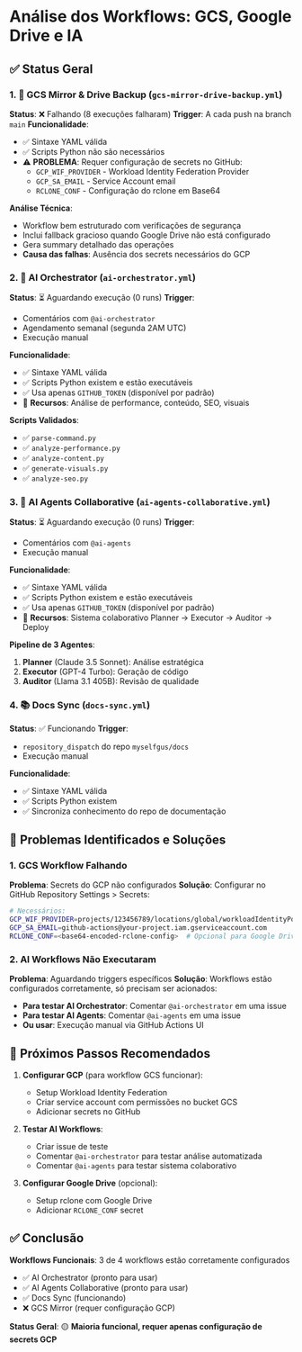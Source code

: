 # Análise dos Workflows: GCS, Google Drive e IA

## ✅ Status Geral

### 1. 🔄 **GCS Mirror & Drive Backup** (`gcs-mirror-drive-backup.yml`)

**Status**: ❌ Falhando (8 execuções falharam)
**Trigger**: A cada push na branch `main`
**Funcionalidade**:
- ✅ Sintaxe YAML válida
- ✅ Scripts Python não são necessários
- ⚠️ **PROBLEMA**: Requer configuração de secrets no GitHub:
  - `GCP_WIF_PROVIDER` - Workload Identity Federation Provider
  - `GCP_SA_EMAIL` - Service Account email
  - `RCLONE_CONF` - Configuração do rclone em Base64

**Análise Técnica**:
- Workflow bem estruturado com verificações de segurança
- Inclui fallback gracioso quando Google Drive não está configurado
- Gera summary detalhado das operações
- **Causa das falhas**: Ausência dos secrets necessários do GCP

### 2. 🤖 **AI Orchestrator** (`ai-orchestrator.yml`)

**Status**: ⏳ Aguardando execução (0 runs)
**Trigger**: 
- Comentários com `@ai-orchestrator`
- Agendamento semanal (segunda 2AM UTC)
- Execução manual

**Funcionalidade**:
- ✅ Sintaxe YAML válida  
- ✅ Scripts Python existem e estão executáveis
- ✅ Usa apenas `GITHUB_TOKEN` (disponível por padrão)
- 🎯 **Recursos**: Análise de performance, conteúdo, SEO, visuais

**Scripts Validados**:
- ✅ `parse-command.py`
- ✅ `analyze-performance.py`
- ✅ `analyze-content.py`
- ✅ `generate-visuals.py`
- ✅ `analyze-seo.py`

### 3. 👥 **AI Agents Collaborative** (`ai-agents-collaborative.yml`)

**Status**: ⏳ Aguardando execução (0 runs)
**Trigger**:
- Comentários com `@ai-agents`
- Execução manual

**Funcionalidade**:
- ✅ Sintaxe YAML válida
- ✅ Scripts Python existem e estão executáveis
- ✅ Usa apenas `GITHUB_TOKEN` (disponível por padrão)
- 🎯 **Recursos**: Sistema colaborativo Planner → Executor → Auditor → Deploy

**Pipeline de 3 Agentes**:
1. **Planner** (Claude 3.5 Sonnet): Análise estratégica
2. **Executor** (GPT-4 Turbo): Geração de código
3. **Auditor** (Llama 3.1 405B): Revisão de qualidade

### 4. 📚 **Docs Sync** (`docs-sync.yml`)

**Status**: ✅ Funcionando
**Trigger**: 
- `repository_dispatch` do repo `myselfgus/docs`
- Execução manual

**Funcionalidade**:
- ✅ Sintaxe YAML válida
- ✅ Scripts Python existem
- ✅ Sincroniza conhecimento do repo de documentação

## 🔧 Problemas Identificados e Soluções

### 1. GCS Workflow Falhando

**Problema**: Secrets do GCP não configurados
**Solução**: Configurar no GitHub Repository Settings > Secrets:

```bash
# Necessários:
GCP_WIF_PROVIDER=projects/123456789/locations/global/workloadIdentityPools/github-pool/providers/github-provider
GCP_SA_EMAIL=github-actions@your-project.iam.gserviceaccount.com
RCLONE_CONF=<base64-encoded-rclone-config>  # Opcional para Google Drive
```

### 2. AI Workflows Não Executaram

**Problema**: Aguardando triggers específicos
**Solução**: Workflows estão configurados corretamente, só precisam ser acionados:

- **Para testar AI Orchestrator**: Comentar `@ai-orchestrator` em uma issue
- **Para testar AI Agents**: Comentar `@ai-agents` em uma issue
- **Ou usar**: Execução manual via GitHub Actions UI

## 🚀 Próximos Passos Recomendados

1. **Configurar GCP** (para workflow GCS funcionar):
   - Setup Workload Identity Federation
   - Criar service account com permissões no bucket GCS
   - Adicionar secrets no GitHub

2. **Testar AI Workflows**:
   - Criar issue de teste
   - Comentar `@ai-orchestrator` para testar análise automatizada
   - Comentar `@ai-agents` para testar sistema colaborativo

3. **Configurar Google Drive** (opcional):
   - Setup rclone com Google Drive
   - Adicionar `RCLONE_CONF` secret

## ✅ Conclusão

**Workflows Funcionais**: 3 de 4 workflows estão corretamente configurados
- ✅ AI Orchestrator (pronto para usar)
- ✅ AI Agents Collaborative (pronto para usar)  
- ✅ Docs Sync (funcionando)
- ❌ GCS Mirror (requer configuração GCP)

**Status Geral**: 🟡 **Maioria funcional, requer apenas configuração de secrets GCP**
